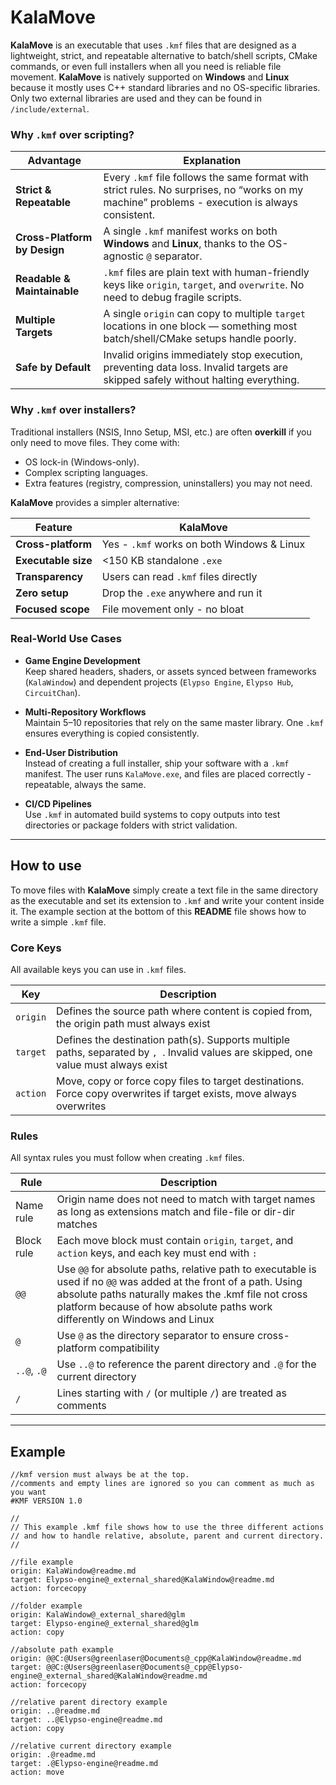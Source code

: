 # KalaMove

**KalaMove** is an executable that uses `.kmf` files that are designed as a lightweight, strict, and repeatable alternative to batch/shell scripts, CMake commands, or even full installers when all you need is reliable file movement. **KalaMove** is natively supported on **Windows** and **Linux** because it mostly uses C++ standard libraries and no OS-specific libraries. Only two external libraries are used and they can be found in `/include/external`.

### Why `.kmf` over scripting?  

| Advantage                  | Explanation |
|----------------------------|-------------|
| **Strict & Repeatable**    | Every `.kmf` file follows the same format with strict rules. No surprises, no “works on my machine” problems - execution is always consistent. |
| **Cross-Platform by Design** | A single `.kmf` manifest works on both **Windows** and **Linux**, thanks to the OS-agnostic `@` separator. |
| **Readable & Maintainable** | `.kmf` files are plain text with human-friendly keys like `origin`, `target`, and `overwrite`. No need to debug fragile scripts. |
| **Multiple Targets**       | A single `origin` can copy to multiple `target` locations in one block — something most batch/shell/CMake setups handle poorly. |
| **Safe by Default**        | Invalid origins immediately stop execution, preventing data loss. Invalid targets are skipped safely without halting everything. |

### Why `.kmf` over installers?  

Traditional installers (NSIS, Inno Setup, MSI, etc.) are often **overkill** if you only need to move files. They come with:  
- OS lock-in (Windows-only).  
- Complex scripting languages.  
- Extra features (registry, compression, uninstallers) you may not need.  

**KalaMove** provides a simpler alternative:  

| Feature                    | KalaMove |
|----------------------------|----------|
| **Cross-platform**         | Yes - `.kmf` works on both Windows & Linux |
| **Executable size**        | <150 KB standalone `.exe` |
| **Transparency**           | Users can read `.kmf` files directly |
| **Zero setup**             | Drop the `.exe` anywhere and run it |
| **Focused scope**          | File movement only - no bloat |

### Real-World Use Cases  

- **Game Engine Development**  
  Keep shared headers, shaders, or assets synced between frameworks (`KalaWindow`) and dependent projects (`Elypso Engine`, `Elypso Hub`, `CircuitChan`).  

- **Multi-Repository Workflows**  
  Maintain 5–10 repositories that rely on the same master library. One `.kmf` ensures everything is copied consistently.  

- **End-User Distribution**  
  Instead of creating a full installer, ship your software with a `.kmf` manifest. The user runs `KalaMove.exe`, and files are placed correctly - repeatable, always the same.  

- **CI/CD Pipelines**  
  Use `.kmf` in automated build systems to copy outputs into test directories or package folders with strict validation.  

---

## How to use 

To move files with **KalaMove** simply create a text file in the same directory as the executable and set its extension to `.kmf` and write your content inside it. The example section at the bottom of this **README** file shows how to write a simple `.kmf` file.

### Core Keys

All available keys you can use in `.kmf` files.

| Key          | Description |
|--------------|-------------|
| `origin`     | Defines the source path where content is copied from, the origin path must always exist |
| `target`     | Defines the destination path(s). Supports multiple paths, separated by `, `. Invalid values are skipped, one value must always exist |
| `action`     | Move, copy or force copy files to target destinations. Force copy overwrites if target exists, move always overwrites |

### Rules

All syntax rules you must follow when creating `.kmf` files.

| Rule          | Description |
|---------------|-------------|
| Name rule     | Origin name does not need to match with target names as long as extensions match and file-file or dir-dir matches |
| Block rule    | Each move block must contain `origin`, `target`, and `action` keys, and each key must end with `: ` |
| `@@`          | Use `@@` for absolute paths, relative path to executable is used if no `@@` was added at the front of a path. Using absolute paths naturally makes the .kmf file not cross platform because of how absolute paths work differently on Windows and Linux |
| `@`           | Use `@` as the directory separator to ensure cross-platform compatibility |
| `..@`, `.@`   | Use `..@` to reference the parent directory and `.@` for the current directory |
| `/`           | Lines starting with `/` (or multiple `/`) are treated as comments |

---

## Example

```
//kmf version must always be at the top.
//comments and empty lines are ignored so you can comment as much as you want
#KMF VERSION 1.0

//
// This example .kmf file shows how to use the three different actions
// and how to handle relative, absolute, parent and current directory.
//

//file example
origin: KalaWindow@readme.md
target: Elypso-engine@_external_shared@KalaWindow@readme.md
action: forcecopy

//folder example
origin: KalaWindow@_external_shared@glm
target: Elypso-engine@_external_shared@glm
action: copy

//absolute path example
origin: @@C:@Users@greenlaser@Documents@_cpp@KalaWindow@readme.md
target: @@C:@Users@greenlaser@Documents@_cpp@Elypso-engine@_external_shared@KalaWindow@readme.md
action: forcecopy

//relative parent directory example
origin: ..@readme.md
target: ..@Elypso-engine@readme.md
action: copy

//relative current directory example
origin: .@readme.md
target: .@Elypso-engine@readme.md
action: move
```